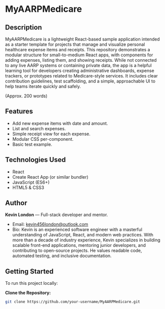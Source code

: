 # MyAARPMedicare


## Description


MyAARPMedicare is a lightweight React-based sample application intended as a starter template for projects that manage and visualize personal healthcare expense items and receipts. This repository demonstrates a modular structure for small-to-medium React apps, with components for adding expenses, listing them, and showing receipts. While not connected to any live AARP systems or containing private data, the app is a helpful learning tool for developers creating administrative dashboards, expense trackers, or prototypes related to Medicare-style services. It includes clear contribution guidelines, test scaffolding, and a simple, approachable UI to help teams iterate quickly and safely.


(Approx. 200 words)


## Features


- Add new expense items with date and amount.
- List and search expenses.
- Simple receipt view for each expense.
- Modular CSS per-component.
- Basic test example.


## Technologies Used


- React
- Create React App (or similar bundler)
- JavaScript (ES6+)
- HTML5 & CSS3


## Author


**Kevin London** — Full-stack developer and mentor.


- Email: kevin456london@outlook.com
- Bio: Kevin is an experienced software engineer with a masterful understanding of JavaScript, React, and modern web practices. With more than a decade of industry experience, Kevin specializes in building scalable front-end applications, mentoring junior developers, and contributing to open-source projects. He values readable code, automated testing, and inclusive documentation.


## Getting Started


To run this project locally:


**Clone the Repository:**


```bash
git clone https://github.com/your-username/MyAARPMedicare.git
